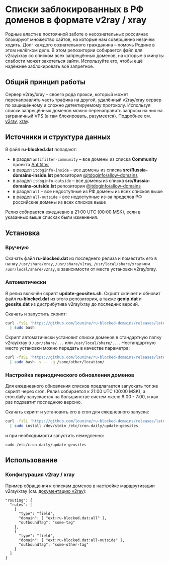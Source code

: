 # Списки заблокированных в РФ доменов в формате v2ray / xray
Родные власти в постоянной заботе о несознательных россиянах блокируют множество сайтов, на которые нам совершенно незачем ходить. Долг каждого сознательного гражданина – помочь Родине в этом нелёгком деле. В этом репозитории собирается файл для v2ray/xray со списком всех запрещённых доменов, на которые в минуты слабости может захотеться зайти. Используйте его, чтобы ещё надёжнее заблокировать всё запретное.

## Общий принцип работы
Сервер v2ray/xray – своего рода прокси, который может перенаправлять часть трафика на другой, удалённый v2ray/xray сервер по защищённому и сложно детектируемому протоколу. Используя списки запрещённых доменов можно перенаправить запросы на них на заграничный VPS (а там блокировать, разумеется).
Подробнее см. [v2ray](https://www.v2ray.com/ru/), [xray](https://xtls.github.io/en/).

## Источники и структура данных
В файл **ru-blocked.dat** попадают:
- в раздел `antifilter-community` – все домены из списка **Community** проекта [Antifilter](https://antifilter.download)
- в раздел `itdoginfo-inside` – все домены из списка **src/Russia-domains-inside.lst** репозитория [@itdoginfo/allow-domains](https://github.com/itdoginfo/allow-domains)
- в раздел `itdoginfo-outside` – все домены из списка **src/Russia-domains-outside.lst** репозитория [@itdoginfo/allow-domains](https://github.com/itdoginfo/allow-domains)
- в раздел `all` – все недоступные из РФ домены из всех списков выше
- в раздел `all-outside` – все недоступные из-за пределов РФ российские домены из всех списков выше

Релиз собирается ежедневно в 21:00 UTC (00:00 MSK), если в указанных выше списках были изменения.

## Установка

### Вручную
Скачать файл **ru-blocked.dat** из последнего релиза и поместить его в папку `/usr/share/xray`, `/usr/share/v2ray`, `/usr/local/share/xray` или `/usr/local/share/v2ray`, в зависимости от места установки v2ray/xray.

### Автоматически
В релиз включён скрипт **update-geosites.sh**. Скрипт скачает и обновит файл **ru-blocked.dat** из этого репозитория, а также **geoip.dat** и **geosite.dat** из дистрибутива v2ray/xray до последних версий. 

Скачать и запустить скрипт:
```bash
curl -fsSL 'https://github.com/lounine/ru-blocked-domains/releases/latest/download/update-geosites.sh' \
  | sudo bash
```

Скрипт автоматически установит списки доменов в стандартную папку v2ray/xray в `/usr/share/...` или `/usr/local/share/...`. 
Нестандартную место установки можно передать в качестве параметра:
```bash
curl -fsSL 'https://github.com/lounine/ru-blocked-domains/releases/latest/download/update-geosites.sh' \
  | sudo bash -s -- -g /some/other/location/
```

### Настройка периодического обновления доменов
Для ежедневного обновления списков предлагается запускать тот же скрипт через cron. Релиз собирается к 21:00 UTC (00:00 MSK), а cron.daily запускается на большинстве систем около 6:00 - 7:00, и  как раз подхватит последнюю версию.

Скачать скрипт и установить его в cron для ежедневного запуска:
```bash
curl -fsSL 'https://github.com/lounine/ru-blocked-domains/releases/latest/download/update-geosites.sh' \
  | sudo install /dev/stdin /etc/cron.daily/update-geosites
```

и при необходимости запустить немедленно:
```
sudo /etc/cron.daily/update-geosites
```

## Использование

### Конфигурация v2ray / xray
Пример обращения к спискам доменов в настройке маршрутизации v2ray/xray (см. [документацию v2ray](https://www.v2ray.com/ru/configuration/routing.html)):
```
"routing": {
  "rules": [
    {
      "type": "field",
      "domain": [ "ext:ru-blocked.dat:all" ],
      "outboundTag": "some-tag"
    },
    {
      "type": "field",
      "domain": [ "ext:ru-blocked.dat:all-outside" ],
      "outboundTag": "some-other-tag"
    }
  ]
}
```

